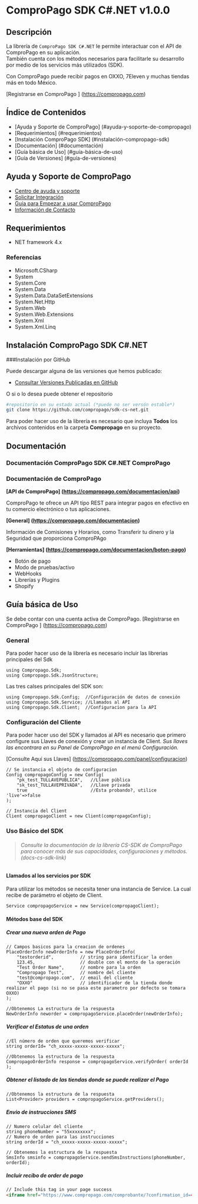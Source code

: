 # ComproPago SDK C#.NET v1.0.0

## Descripción
La librería de `ComproPago SDK C#.NET` le permite interactuar con el API de ComproPago en su aplicación.  
También cuenta con los métodos necesarios para facilitarle su desarrollo por medio de los servicios 
más utilizados (SDK). 

Con ComproPago puede recibir pagos en OXXO, 7Eleven y muchas tiendas más en todo México.

[Registrarse en ComproPago ] (https://compropago.com)

## Índice de Contenidos
- [Ayuda y Soporte de ComproPago] (#ayuda-y-soporte-de-compropago)
- [Requerimientos] (#requerimientos)
- [Instalación ComproPago SDK] (#instalación-compropago-sdk)
- [Documentación] (#documentación)
- [Guía básica de Uso] (#guía-básica-de-uso)
- [Guía de Versiones] (#guía-de-versiones)


## Ayuda y Soporte de ComproPago

- [Centro de ayuda y soporte](https://compropago.com/ayuda-y-soporte)
- [Solicitar Integración](https://compropago.com/integracion)
- [Guía para Empezar a usar ComproPago](https://compropago.com/ayuda-y-soporte/como-comenzar-a-usar-compropago)
- [Información de Contacto](https://compropago.com/contacto)

## Requerimientos
* NET framework 4.x

### Referencias
* Microsoft.CSharp
* System
* System.Core
* System.Data
* System.Data.DataSetExtensions
* System.Net.Http
* System.Web
* System.Web.Extensions
* System.Xml
* System.Xml.Linq


## Instalación ComproPago SDK C#.NET

###Instalación por GitHub

Puede descargar alguna de las versiones que hemos publicado:
- [Consultar Versiones Publicadas en GitHub](https://github.com/compropago/compropago-php/releases)

O si o lo desea puede obtener el repositorio
```bash
#repositorio en su estado actual (*puede no ser versón estable*)
git clone https://github.com/compropago/sdk-cs-net.git
```
Para poder hacer uso de la librería es necesario que incluya **Todos** los archivos contenidos en la carpeta 
**Compropago** en su proyecto.
 
## Documentación
### Documentación ComproPago SDK C#.NET ComproPago

### Documentación de ComproPago
**[API de ComproPago] (https://compropago.com/documentacion/api)**

ComproPago te ofrece un API tipo REST para integrar pagos en efectivo en tu comercio electrónico o tus aplicaciones.


**[General] (https://compropago.com/documentacion)**

Información de Comisiones y Horarios, como Transferir tu dinero y la Seguridad que proporciona ComproPAgo


**[Herramientas] (https://compropago.com/documentacion/boton-pago)**
* Botón de pago
* Modo de pruebas/activo
* WebHooks
* Librerías y Plugins
* Shopify

## Guía básica de Uso
Se debe contar con una cuenta activa de ComproPago. [Registrarse en ComproPago ] (https://compropago.com)

### General

Para poder hacer uso de la librería es necesario incluir las librerias principales del Sdk 
```CSharp
using Compropago.Sdk;
using Compropago.Sdk.JsonStructure;
```
Las tres calses principales del SDK son:
```CSharp
using Compropago.Sdk.Config;  //Configuración de datos de conexión
using Compropago.Sdk.Service; //Llamados al API
using Compropago.Sdk.Client;  //Configuracion para la API
```

### Configuración del Cliente 
Para poder hacer uso del SDK y llamados al API es necesario que primero configure sus Llaves de conexión y crear un instancia de Client.
*Sus llaves las encontrara en su Panel de ComproPago en el menú Configuración.*

[Consulte Aquí sus Llaves] (https://compropago.com/panel/configuracion) 

```CSharp
// Se instancia el objeto de configuracion
Config compropagoConfig = new Config(
    "pk_test_TULLAVEPUBLICA",   //Llave pública
    "sk_test_TULLAVEPRIVADA",   //Llave privada 
    true                        //Esta probando?, utilice  'live'=>false
);

// Instancia del Client
Client compropagoClient = new Client(compropagoConfig);
```
### Uso Básico del SDK

> ###### Consulte la documentación de la librería CS-SDK de ComproPago para conocer más de sus capacidades, configuraciones y métodos. (docs-cs-sdk-link)
 

#### Llamados al los servicios por SDK 
Para utilizar los métodos se necesita tener una instancia de Service. La cual recibe de parámetro el objeto de Client. 
```CSharp
Service compropagoService = new Service(compropagoClient);
```
#### Métodos base del SDK
##### Crear una nueva orden de Pago
```CSharp
// Campos basicos para la creacion de ordenes
PlaceOrderInfo newOrderInfo = new PlaceOrderInfo(
    "testorderid",          // string para identificar la orden 
    123.45,                 // double con el monto de la operación
    "Test Order Name",      // nombre para la orden
    "Compropago Test",      // nombre del cliente
    "test@compropago.com",  // email del cliente
    "OXXO"                  // identificador de la tienda donde realizar el pago (si no se pasa este parametro por defecto se tomara OXXO)
);

//Obtenemos La estructura de la respuesta 
NewOrderInfo neworder = compropagoService.placeOrder(newOrderInfo);
```

##### Verificar el Estatus de una orden

```CSharp
//El número de orden que queremos verificar
string orderId= "ch_xxxxx-xxxxx-xxxxx-xxxxx";

//Obtenemos la estructura de la respuesta 
CompropagoOrderInfo response = compropagoService.verifyOrder( orderId );

```

##### Obtener el listado de las tiendas donde se puede realizar el Pago

```CSharp
//Obtenemos la estructura de la respuesta 
List<Provider> providers = compropagoService.getProviders();
```

##### Envio de instrucciones SMS

```CSharp
// Numero celular del cliente
string phoneNumber = "55xxxxxxxx";
// Numero de orden para las instrucciones
string orderId = "ch_xxxxx-xxxxx-xxxxx-xxxxx";

// Obtenemos la estructura de la respuesta
SmsInfo smsinfo = compropagoService.sendSmsInstructions(phoneNumber, orderId);
```

##### Incluir recibo de order de pago

```HTML
// Include this tag in your page success
<iframe href="https://www.compropago.com/comprobante/?confirmation_id=<% Response.Write(neworder.id) %>"></iframe>
```

